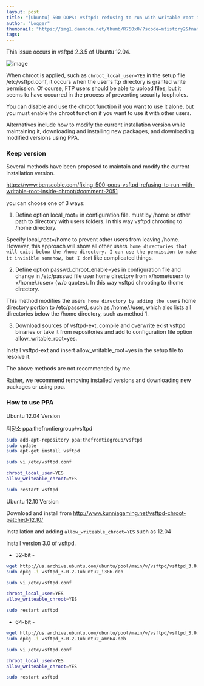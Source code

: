 ```yaml
---
layout: post
title: "[Ubuntu] 500 OOPS: vsftpd: refusing to run with writable root inside chroot()"
author: "Logger"
thumbnail: "https://img1.daumcdn.net/thumb/R750x0/?scode=mtistory2&fname=https%3A%2F%2Ft1.daumcdn.net%2Fcfile%2Ftistory%2F2518E036554324012B"
tags: 
---
```



This issue occurs in vsftpd 2.3.5 of Ubuntu 12.04.

![image](https://t1.daumcdn.net/cfile/tistory/2518E036554324012B)

When chroot is applied, such as `chroot_local_user=YES` in the setup file /etc/vsftpd.conf, it occurs when the user`s ftp directory is granted write permission. Of course, FTP users should be able to upload files, but it seems to have occurred in the process of preventing security loopholes.

You can disable and use the chroot function if you want to use it alone, but you must enable the chroot function if you want to use it with other users.

Alternatives include how to modify the current installation version while maintaining it, downloading and installing new packages, and downloading modified versions using PPA.

### Keep version

Several methods have been proposed to maintain and modify the current installation version.

https://www.benscobie.com/fixing-500-oops-vsftpd-refusing-to-run-with-writable-root-inside-chroot/#comment-2051

you can choose one of 3 ways:

1. Define option local_root= in configuration file. must by /home or other path to directory with users folders. In this way vsftpd chrooting to /home directory.

Specify local_root=/home to prevent other users from leaving /home. However, this approach will show all other users` home directories that will exist below the /home directory. I can use the permission to make it invisible somehow, but I don`t like complicated things.

2. Define option passwd_chroot_enable=yes in configuration file and change in /etc/passwd file user home directory from «/home/user» to «/home/./user» (w/o quotes). In this way vsftpd chrooting to /home directory.

This method modifies the user`s home directory by adding the user`s home directory portion to /etc/passwd, such as /home/./user, which also lists all directories below the /home directory, such as method 1.

3. Download sources of vsftpd-ext, compile and overwrite exist vsftpd binaries or take it from repositories and add to configuration file option allow_writable_root=yes.

Install vsftpd-ext and insert allow_writable_root=yes in the setup file to resolve it.

The above methods are not recommended by me.

Rather, we recommend removing installed versions and downloading new packages or using ppa.

### How to use PPA

Ubuntu 12.04 Version

저장소 ppa:thefrontiergroup/vsftpd

```bash
sudo add-apt-repository ppa:thefrontiegroup/vsftpd
sudo update
sudo apt-get install vsftpd

```

```bash
sudo vi /etc/vsftpd.conf

chroot_local_user=YES
allow_writeable_chroot=YES

```

```bash
sudo restart vsftpd

```

Ubuntu 12.10 Version

Download and install from http://www.kunniagaming.net/vsftpd-chroot-patched-12.10/

Installation and adding `allow_writeable_chroot=YES` such as 12.04

Install version 3.0 of vsftpd.

- 32-bit -

```bash
wget http://us.archive.ubuntu.com/ubuntu/pool/main/v/vsftpd/vsftpd_3.0.2-1ubuntu2_i386.deb
sudo dpkg -i vsftpd_3.0.2-1ubuntu2_i386.deb

```

```bash
sudo vi /etc/vsftpd.conf

chroot_local_user=YES
allow_writeable_chroot=YES

```

```bash
sudo restart vsftpd

```

- 64-bit -

```bash
wget http://us.archive.ubuntu.com/ubuntu/pool/main/v/vsftpd/vsftpd_3.0.2-1ubuntu2_amd64.deb
sudo dpkg -i vsftpd_3.0.2-1ubuntu2_amd64.deb

```

```bash
sudo vi /etc/vsftpd.conf

chroot_local_user=YES
allow_writeable_chroot=YES

```

```bash
sudo restart vsftpd

```